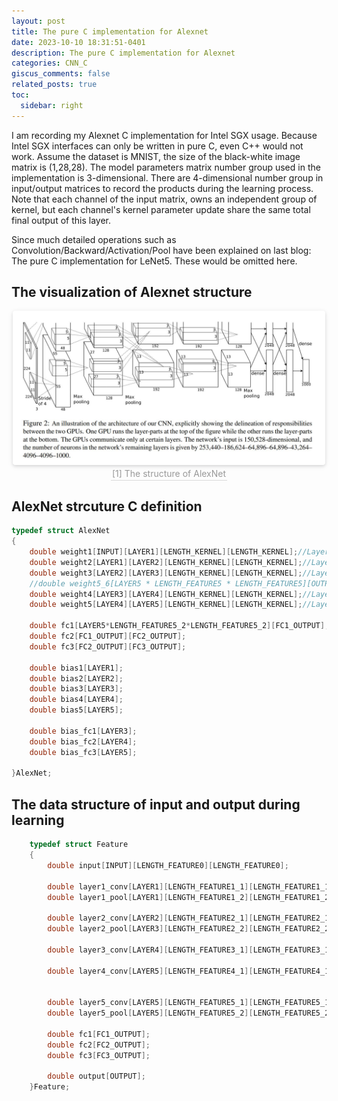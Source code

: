 ```yaml
---
layout: post
title: The pure C implementation for Alexnet
date: 2023-10-10 18:31:51-0401
description: The pure C implementation for Alexnet
categories: CNN_C
giscus_comments: false
related_posts: true
toc:
  sidebar: right
---
```

I am recording my Alexnet C implementation for Intel SGX usage. Because Intel SGX interfaces can only be written in pure C, even C++ would not work. Assume the dataset is MNIST, the size of the black-white image matrix is (1,28,28). The model parameters matrix number group used in the implementation is 3-dimensional. There are 4-dimensional number group in input/output matrices to record the products during the learning process. Note that each channel of the input matrix, owns an independent group of kernel, but each channel's kernel parameter update share the same total final output of this layer.

Since much detailed operations such as Convolution/Backward/Activation/Pool have been explained on last blog: The pure C implementation for LeNet5. These would be omitted here.

## The visualization of Alexnet structure

<!-- <img src="/assets/img/blogs/2023/LeNet5_C/LeNet5_Structure.jpg"  width="500">  -->
<center>
    <img style="border-radius: 0.3125em;
    box-shadow: 0 2px 4px 0 rgba(34,36,38,.12),0 2px 10px 0 rgba(34,36,38,.08);" 
    src="/assets/img/blogs/2023/AlexNet_C/alexnet_structure.jpg" width="500">
    <br>
    <div style="color:orange; border-bottom: 1px solid #d9d9d9;
    display: inline-block;
    color: #999;
    padding: 2px;">[1] The structure of AlexNet</div>
</center>


## AlexNet strcuture C definition
```C
typedef struct AlexNet
{
	double weight1[INPUT][LAYER1][LENGTH_KERNEL][LENGTH_KERNEL];//Layer1 kernel
	double weight2[LAYER1][LAYER2][LENGTH_KERNEL][LENGTH_KERNEL];//Layer2 Kernel
	double weight3[LAYER2][LAYER3][LENGTH_KERNEL][LENGTH_KERNEL];//Layer3 Kernel
	//double weight5_6[LAYER5 * LENGTH_FEATURE5 * LENGTH_FEATURE5][OUTPUT];
	double weight4[LAYER3][LAYER4][LENGTH_KERNEL][LENGTH_KERNEL];//Layer4 Kernel
	double weight5[LAYER4][LAYER5][LENGTH_KERNEL][LENGTH_KERNEL];//Layer5 Kernel

	double fc1[LAYER5*LENGTH_FEATURE5_2*LENGTH_FEATURE5_2][FC1_OUTPUT];
	double fc2[FC1_OUTPUT][FC2_OUTPUT];
	double fc3[FC2_OUTPUT][FC3_OUTPUT];

	double bias1[LAYER1];
	double bias2[LAYER2];
	double bias3[LAYER3];
	double bias4[LAYER4];
	double bias5[LAYER5];

	double bias_fc1[LAYER3];
	double bias_fc2[LAYER4];
	double bias_fc3[LAYER5];

}AlexNet;
```

## The data structure of input and output during learning
```C
    typedef struct Feature
    {
        double input[INPUT][LENGTH_FEATURE0][LENGTH_FEATURE0];

        double layer1_conv[LAYER1][LENGTH_FEATURE1_1][LENGTH_FEATURE1_1];
        double layer1_pool[LAYER1][LENGTH_FEATURE1_2][LENGTH_FEATURE1_2];

        double layer2_conv[LAYER2][LENGTH_FEATURE2_1][LENGTH_FEATURE2_1];
        double layer2_pool[LAYER3][LENGTH_FEATURE2_2][LENGTH_FEATURE2_2];

        double layer3_conv[LAYER4][LENGTH_FEATURE3_1][LENGTH_FEATURE3_1];
        
        double layer4_conv[LAYER5][LENGTH_FEATURE4_1][LENGTH_FEATURE4_1];


        double layer5_conv[LAYER5][LENGTH_FEATURE5_1][LENGTH_FEATURE5_1];
        double layer5_pool[LAYER5][LENGTH_FEATURE5_2][LENGTH_FEATURE5_2];

        double fc1[FC1_OUTPUT];
        double fc2[FC2_OUTPUT];
        double fc3[FC3_OUTPUT];

        double output[OUTPUT];
    }Feature;
```